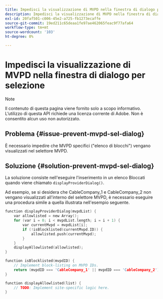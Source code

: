 ```yaml
---
title: Impedisci la visualizzazione di MVPD nella finestra di dialogo per selezione
description: Impedisci la visualizzazione di MVPD nella finestra di dialogo per selezione
exl-id: 20faf501-c006-45e2-a725-fb1273ecaffe
source-git-commit: 19ed211c65deaa1fe97ae462065feac9f77afa64
workflow-type: tm+mt
source-wordcount: '103'
ht-degree: 0%

---
```


# Impedisci la visualizzazione di MVPD nella finestra di dialogo per selezione

>[!NOTE]
>
>Il contenuto di questa pagina viene fornito solo a scopo informativo. L’utilizzo di questa API richiede una licenza corrente di Adobe. Non è consentito alcun uso non autorizzato.

## Problema {#issue-prevent-mvpd-sel-dialog}

È necessario impedire che MVPD specifici (&quot;elenco di blocchi&quot;) vengano visualizzati nel selettore MVPD.


## Soluzione {#solution-prevent-mvpd-sel-dialog}

La soluzione consiste nell&#39;eseguire l&#39;inserimento in un elenco Bloccati quando viene chiamato `displayProviderDialog()`.

Ad esempio, se si desidera che CableCompany_1 e CableCompany_2 non vengano visualizzati all&#39;interno del selettore MVPD, è necessario eseguire una procedura simile a quella illustrata nell&#39;esempio seguente.

```C
function displayProviderDialog(mvpdList) {
    var allowlisted = new Array();
    for (var i = 0; i < mvpdList.length; i = i + 1) {
        var currentMvpd = mvpdList[i];
        if (!isBlocklisted(currentMvpd.ID)) {
            allowlisted.push(currentMvpd);
        }
    }
    displayAllowlisted(allowlisted);
}

function isBlocklisted(mvpdID) {
    // Implement block-listing on MVPD IDs.
    return (mvpdID === 'CableCompany_1' || mvpdID === 'CableCompany_2');
}

function displayAllowlisted(list) {
    // TODO: Implement site-specific logic here.
} 
```

<!--
**Related Information**

* [Allow MVPDs in the Selection Dialog](/help/authentication/allow-mvpd-selectn-dialog.md)
* **Code samples**
* [Programmer integration guide](/help/authentication/programmer-integration-guide-overview.md)
-->
